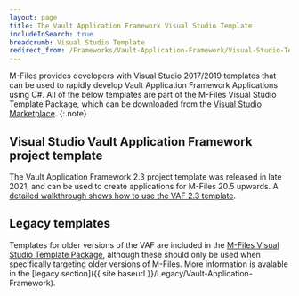 ```yaml
---
layout: page
title: The Vault Application Framework Visual Studio Template
includeInSearch: true
breadcrumb: Visual Studio Template
redirect_from: /Frameworks/Vault-Application-Framework/Visual-Studio-Template/
---
```


M-Files provides developers with Visual Studio 2017/2019 templates that can be used to rapidly develop Vault Application Framework Applications using C#.  All of the below templates are part of the M-Files Visual Studio Template Package, which can be downloaded from the [Visual Studio Marketplace](https://marketplace.visualstudio.com/items?itemName=M-Files.MFilesVisualStudioExtensions).
{:.note}

## Visual Studio Vault Application Framework project template

The Vault Application Framework 2.3 project template was released in late 2021, and can be used to create applications for M-Files 20.5 upwards.  A [detailed walkthrough shows how to use the VAF 2.3 template](VAF2.3).

## Legacy templates

Templates for older versions of the VAF are included in the [M-Files Visual Studio Template Package](https://marketplace.visualstudio.com/items?itemName=M-Files.MFilesVisualStudioExtensions), although these should only be used when specifically targeting older versions of M-Files.  More information is avalable in the [legacy section]({{ site.baseurl }}/Legacy/Vault-Application-Framework).